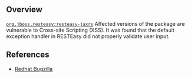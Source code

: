 ## Overview
[`org.jboss.resteasy:resteasy-jaxrs`](http://search.maven.org/#search%7Cga%7C1%7Ca%3A%22resteasy-jaxrs%22)
Affected versions of the package are vulnerable to Cross-site Scripting (XSS). It was found that the default exception handler in RESTEasy did not properly validate user input.

## References
- [Redhat Bugzilla](https://bugzilla.redhat.com/show_bug.cgi?id=1372124)
